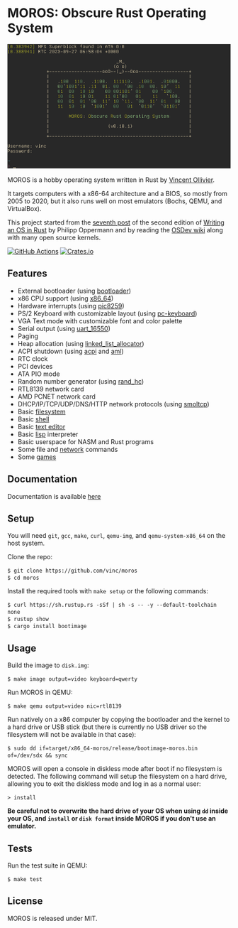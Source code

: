 # MOROS: Obscure Rust Operating System

![screenshot](doc/images/moros.png)

MOROS is a hobby operating system written in Rust by [Vincent Ollivier](https://vinc.cc).

It targets computers with a x86-64 architecture and a BIOS, so mostly from 2005
to 2020, but it also runs well on most emulators (Bochs, QEMU, and VirtualBox).

This project started from the [seventh post][1] of the second edition of
[Writing an OS in Rust][2] by Philipp Oppermann and by reading the
[OSDev wiki][3] along with many open source kernels.

[![GitHub Actions](https://img.shields.io/github/actions/workflow/status/vinc/moros/rust.yml)](https://github.com/vinc/moros)
[![Crates.io](https://img.shields.io/crates/v/moros.svg)](https://crates.io/crates/moros)


## Features

- External bootloader (using [bootloader](https://github.com/rust-osdev/bootloader))
- x86 CPU support (using [x86_64](https://crates.io/crates/x86_64))
- Hardware interrupts (using [pic8259](https://crates.io/crates/pic8259))
- PS/2 Keyboard with customizable layout (using [pc-keyboard](https://crates.io/crates/pc-keyboard))
- VGA Text mode with customizable font and color palette
- Serial output (using [uart_16550](https://crates.io/crates/uart_16550))
- Paging
- Heap allocation (using [linked_list_allocator](https://crates.io/crates/linked_list_allocator))
- ACPI shutdown (using [acpi](https://crates.io/crates/acpi) and [aml](https://crates.io/crates/aml))
- RTC clock
- PCI devices
- ATA PIO mode
- Random number generator (using [rand_hc](https://crates.io/crates/rand_hc))
- RTL8139 network card
- AMD PCNET network card
- DHCP/IP/TCP/UDP/DNS/HTTP network protocols (using [smoltcp](https://crates.io/crates/smoltcp))
- Basic [filesystem](doc/filesystem.md)
- Basic [shell](doc/shell.md)
- Basic [text editor](doc/editor.md)
- Basic [lisp](doc/lisp.md) interpreter
- Basic userspace for NASM and Rust programs
- Some file and [network](doc/network.md) commands
- Some [games](doc/games.md)


## Documentation

Documentation is available [here](doc/index.md)


## Setup

You will need `git`, `gcc`, `make`, `curl`, `qemu-img`, and
`qemu-system-x86_64` on the host system.

Clone the repo:

    $ git clone https://github.com/vinc/moros
    $ cd moros

Install the required tools with `make setup` or the following commands:

    $ curl https://sh.rustup.rs -sSf | sh -s -- -y --default-toolchain none
    $ rustup show
    $ cargo install bootimage


## Usage

Build the image to `disk.img`:

    $ make image output=video keyboard=qwerty

Run MOROS in QEMU:

    $ make qemu output=video nic=rtl8139

Run natively on a x86 computer by copying the bootloader and the kernel to a
hard drive or USB stick (but there is currently no USB driver so the filesystem
will not be available in that case):

    $ sudo dd if=target/x86_64-moros/release/bootimage-moros.bin of=/dev/sdx && sync

MOROS will open a console in diskless mode after boot if no filesystem is
detected. The following command will setup the filesystem on a hard drive,
allowing you to exit the diskless mode and log in as a normal user:

    > install

**Be careful not to overwrite the hard drive of your OS when using `dd` inside
your OS, and `install` or `disk format` inside MOROS if you don't use an
emulator.**


## Tests

Run the test suite in QEMU:

    $ make test


## License

MOROS is released under MIT.

[1]: https://github.com/phil-opp/blog_os/tree/post-07
[2]: https://os.phil-opp.com
[3]: https://wiki.osdev.org
